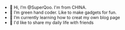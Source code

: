 - 👋 Hi, I’m @SuperQoo. I'm from CHINA.
- 👀 I’m green hand coder. Like to make gadgets for fun.
- 🌱 I’m currently learning how to creat my own blog page
- 💞️ I'd like to share my daily life with friends


<!---
SuperQoo/SuperQoo is a ✨ special ✨ repository because its `README.md` (this file) appears on your GitHub profile.
You can click the Preview link to take a look at your changes.
--->
